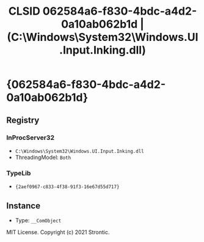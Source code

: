 ﻿---
title: "CLSID 062584a6-f830-4bdc-a4d2-0a10ab062b1d | (C:\\Windows\\System32\\Windows.UI.Input.Inking.dll)"
excerpt: What is COM-Object CLSID 062584a6-f830-4bdc-a4d2-0a10ab062b1d?
---

# {062584a6-f830-4bdc-a4d2-0a10ab062b1d}


## Registry


### InProcServer32

* `C:\Windows\System32\Windows.UI.Input.Inking.dll`
* ThreadingModel: `Both`

### TypeLib

* `{2aef0967-c833-4f38-91f3-16e67d55d717}`

## Instance

* Type: `__ComObject`

MIT License. Copyright (c) 2021 Strontic.


